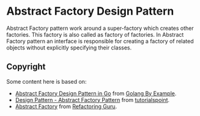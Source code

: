 # Abstract Factory Design Pattern
Abstract Factory pattern work around a super-factory which creates other factories. This factory is also called as factory of factories.
In Abstract Factory pattern an interface is responsible for creating a factory of related objects without explicitly specifying their classes.

## Copyright
Some content here is based on:

- [Abstract Factory Design Pattern in Go](https://golangbyexample.com/abstract-factory-design-pattern-go/) from [Golang By Example](https://golangbyexample.com).
- [Design Pattern - Abstract Factory Pattern](https://www.tutorialspoint.com/design_pattern/abstract_factory_pattern.htm) from [tutorialspoint](https://www.tutorialspoint.com).
- [Abstract Factory](https://refactoring.guru/design-patterns/abstract-factory) from [Refactoring Guru](https://refactoring.guru).
